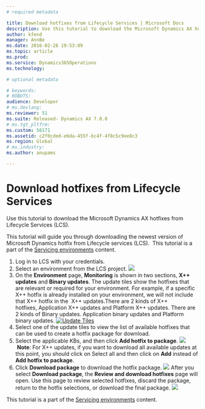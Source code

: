 ```yaml
---
# required metadata

title: Download hotfixes from Lifecycle Services | Microsoft Docs
description: Use this tutorial to download the Microsoft Dynamics AX hotfixes from Lifecycle Services (LCS).
author: kfend
manager: AnnBe
ms.date: 2016-02-26 19:53:09
ms.topic: article
ms.prod: 
ms.service: Dynamics365Operations
ms.technology: 

# optional metadata

# keywords: 
# ROBOTS: 
audience: Developer
# ms.devlang: 
ms.reviewer: 51
ms.suite: Released- Dynamics AX 7.0.0
# ms.tgt_pltfrm: 
ms.custom: 56171
ms.assetid: c2f0cded-e6da-455f-bc4f-4f8c5c9ee8c3
ms.region: Global
# ms.industry: 
ms.author: anupams

---
```


# Download hotfixes from Lifecycle Services

Use this tutorial to download the Microsoft Dynamics AX hotfixes from Lifecycle Services (LCS).

This tutorial will guide you through downloading the newest version of Microsoft Dynamics hotfix from Lifecycle services (LCS).  This tutorial is a part of the [Servicing environments](https://docs.microsoft.com/en-us/dynamics365/operations/dev-itpro/get-started/technical-concepts-guide#servicing-environments) content.

1.  Log in to LCS with your credentials.
2.  Select an environment from the LCS project. [![](./media/environment-page-1-1024x576.png)](./media/environment-page-1.png)
3.  On the **Environment** page, **Monitoring** is shown in two sections, **X++ updates** and **Binary updates**. The update tiles show the hotfixes that are relevant or required for your environment. For example, if a specific X++ hotfix is already installed on your environment, we will not include that X++ hotfix in the  X++ updates.There are 2 kinds of X++ hotfixes, Application X++ updates and Platform X++ updates. There are 2 kinds of Binary updates. Application binary updates and Platform binary updates. [![Update Tiles](./media/update-tiles.png)](./media/update-tiles.png)
4.  Select one of the update tiles to view the list of available hotfixes that can be used to create a hotfix package for download.
5.  Select the applicable KBs, and then click **Add hotfix to package**. [![](./media/add-hotfixes.png)](./media/add-hotfixes.png) **Note**: For X++ updates, if you want to download all available updates at this point, you should click on Select all and then click on **Add** instead of **Add hotfix to package**.
6.  Click **Download package** to download the hotfix package. [![](./media/donwload-hotfix.png)](./media/donwload-hotfix.png) After you select **Download package**, the **Review and download hotfixes** page will open. Use this page to review selected hotfixes, discard the package, return to the hotfix selections, or download the final package. [![](./media/review-and-download-hotfixes.png)](./media/review-and-download-hotfixes.png)

This tutorial is a part of the [Servicing environments](https://docs.microsoft.com/en-us/dynamics365/operations/dev-itpro/get-started/technical-concepts-guide#servicing-environments) content.

